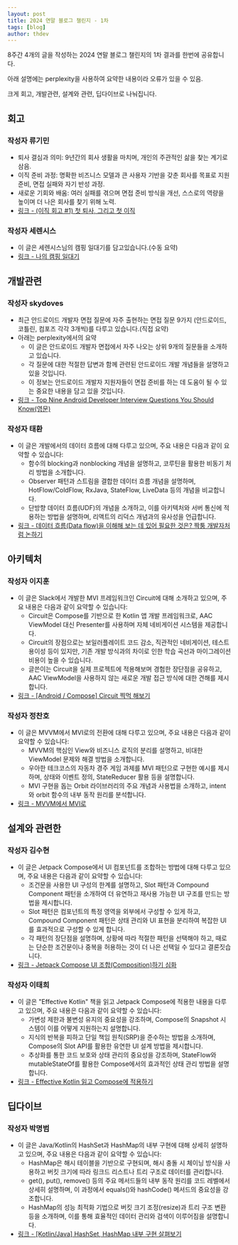 ```yaml
---
layout: post
title: 2024 연말 블로그 챌린지 - 1차
tags: [blog]
author: thdev
---
```


8주간 4개의 글을 작성하는 2024 연말 블로그 챌린지의 1차 결과를 한번에 공유합니다.

아래 설명에는 perplexity을 사용하여 요약한 내용이라 오류가 있을 수 있음.

크게 회고, 개발관련, 설계와 관련, 딥다이브로 나눠집니다.

## 회고

### 작성자 류기민
- 퇴사 결심과 의미: 9년간의 회사 생활을 마치며, 개인의 주관적인 삶을 찾는 계기로 삼음.
- 이직 준비 과정: 명확한 비즈니스 모델과 큰 사용자 기반을 갖춘 회사를 목표로 지원 준비, 면접 실패와 자기 반성 과정.
- 새로운 기회와 배움: 여러 실패를 겪으며 면접 준비 방식을 개선, 스스로의 역량을 높이며 더 나은 회사를 찾기 위해 노력.
- [링크 - (이직 회고 #1) 첫 퇴사, 그리고 첫 이직](https://workspace.ryukim.in/2024-review-part-1)

### 작성자 세렌시스
- 이 글은 세렌시스님의 캠핑 일대기를 담고있습니다.(수동 요약)
- [링크 - 나의 캠핑 일대기](https://blog.naver.com/livingordie/223653822850)

## 개발관련

### 작성자 skydoves
- 최근 안드로이드 개발자 면접 질문에 자주 출현하는 면접 질문 9가지 (안드로이드, 코틀린, 컴포즈 각각 3개씩)를 다루고 있습니다.(직접 요약)
- 아래는 perplexity에서의 요약
  - 이 글은 안드로이드 개발자 면접에서 자주 나오는 상위 9개의 질문들을 소개하고 있습니다.
  - 각 질문에 대한 적절한 답변과 함께 관련된 안드로이드 개발 개념들을 설명하고 있을 것입니다.
  - 이 정보는 안드로이드 개발자 지원자들이 면접 준비를 하는 데 도움이 될 수 있는 중요한 내용을 담고 있을 것입니다.
- [링크 - Top Nine Android Developer Interview Questions You Should Know(영문)](https://medium.com/@skydoves/top-9-android-developer-interview-questions-you-should-know-05e8fe2acd2c)

### 작성자 태환
- 이 글은 개발에서의 데이터 흐름에 대해 다루고 있으며, 주요 내용은 다음과 같이 요약할 수 있습니다:
  - 함수의 blocking과 nonblocking 개념을 설명하고, 코루틴을 활용한 비동기 처리 방법을 소개합니다.
  - Observer 패턴과 스트림을 결합한 데이터 흐름 개념을 설명하며, HotFlow/ColdFlow, RxJava, StateFlow, LiveData 등의 개념을 비교합니다.
  - 단방향 데이터 흐름(UDF)의 개념을 소개하고, 이를 아키텍처와 서버 통신에 적용하는 방법을 설명하며, 리액트의 리덕스 개념과의 유사성을 언급합니다.
- [링크 - 데이터 흐름(Data flow)을 이해해 보는 데 있어 필요한 것은? 짝퉁 개발자처럼 논하기](https://thdev.tech/dataflow/2024/11/09/Data-flow/)

## 아키텍처

### 작성자 이지훈
- 이 글은 Slack에서 개발한 MVI 프레임워크인 Circuit에 대해 소개하고 있으며, 주요 내용은 다음과 같이 요약할 수 있습니다:
  - Circuit은 Compose를 기반으로 한 Kotlin 앱 개발 프레임워크로, AAC ViewModel 대신 Presenter를 사용하며 자체 네비게이션 시스템을 제공합니다.
  - Circuit의 장점으로는 보일러플레이트 코드 감소, 직관적인 네비게이션, 테스트 용이성 등이 있지만, 기존 개발 방식과의 차이로 인한 학습 곡선과 마이그레이션 비용이 높을 수 있습니다.
  - 글쓴이는 Circuit을 실제 프로젝트에 적용해보며 경험한 장단점을 공유하고, AAC ViewModel을 사용하지 않는 새로운 개발 접근 방식에 대한 견해를 제시합니다.
- [링크 - [Android / Compose] Circuit 찍먹 해보기](https://velog.io/@mraz3068/Circuit-Try-Out)

### 작성자 정찬호
- 이 글은 MVVM에서 MVI로의 전환에 대해 다루고 있으며, 주요 내용은 다음과 같이 요약할 수 있습니다:
  - MVVM의 핵심인 View와 비즈니스 로직의 분리를 설명하고, 비대한 ViewModel 문제와 해결 방법을 소개합니다.
  - 우아한 테크코스의 자동차 경주 게임 과제를 MVI 패턴으로 구현한 예시를 제시하며, 상태와 이벤트 정의, StateReducer 활용 등을 설명합니다.
  - MVI 구현을 돕는 Orbit 라이브러리의 주요 개념과 사용법을 소개하고, intent와 orbit 함수의 내부 동작 원리를 분석합니다.
- [링크 - MVVM에서 MVI로](https://chanho-study.tistory.com/150)

## 설계와 관련한

### 작성자 김수현
- 이 글은 Jetpack Compose에서 UI 컴포넌트를 조합하는 방법에 대해 다루고 있으며, 주요 내용은 다음과 같이 요약할 수 있습니다:
  - 조건문을 사용한 UI 구성의 한계를 설명하고, Slot 패턴과 Compound Component 패턴을 소개하여 더 유연하고 재사용 가능한 UI 구조를 만드는 방법을 제시합니다.
  - Slot 패턴은 컴포넌트의 특정 영역을 외부에서 구성할 수 있게 하고, Compound Component 패턴은 상태 관리와 UI 표현을 분리하여 복잡한 UI를 효과적으로 구성할 수 있게 합니다.
  - 각 패턴의 장단점을 설명하며, 상황에 따라 적절한 패턴을 선택해야 하고, 때로는 단순한 조건문이나 중복을 허용하는 것이 더 나은 선택일 수 있다고 결론짓습니다.
- [링크 - Jetpack Compose UI 조합(Composition)하기 심화](https://medium.com/@wisemuji/jetpack-compose-ui-%EC%A1%B0%ED%95%A9-composition-%ED%95%98%EA%B8%B0-%EC%8B%AC%ED%99%94-33910e8f09df)

### 작성자 이태희
- 이 글은 "Effective Kotlin" 책을 읽고 Jetpack Compose에 적용한 내용을 다루고 있으며, 주요 내용은 다음과 같이 요약할 수 있습니다:
  - 가변성 제한과 불변성 유지의 중요성을 강조하며, Compose의 Snapshot 시스템이 이를 어떻게 지원하는지 설명합니다.
  - 지식의 반복을 피하고 단일 책임 원칙(SRP)을 준수하는 방법을 소개하며, Compose의 Slot API를 활용한 유연한 UI 설계 방법을 제시합니다.
  - 추상화를 통한 코드 보호와 상태 관리의 중요성을 강조하며, StateFlow와 mutableStateOf를 활용한 Compose에서의 효과적인 상태 관리 방법을 설명합니다.
- [링크 - Effective Kotlin 읽고 Compose에 적용하기](https://haeti.palms.blog/effective-kotlin)

## 딥다이브

### 작성자 박명범
- 이 글은 Java/Kotlin의 HashSet과 HashMap의 내부 구현에 대해 상세히 설명하고 있으며, 주요 내용은 다음과 같이 요약할 수 있습니다:
  - HashMap은 해시 테이블을 기반으로 구현되며, 해시 충돌 시 체이닝 방식을 사용하고 버킷 크기에 따라 링크드 리스트나 트리 구조로 데이터를 관리합니다.
  - get(), put(), remove() 등의 주요 메서드들의 내부 동작 원리를 코드 레벨에서 상세히 설명하며, 이 과정에서 equals()와 hashCode() 메서드의 중요성을 강조합니다.
  - HashMap의 성능 최적화 기법으로 버킷 크기 조정(resize)과 트리 구조 변환 등을 소개하며, 이를 통해 효율적인 데이터 관리와 검색이 이루어짐을 설명합니다.
- [링크 - [Kotlin/Java] HashSet, HashMap 내부 구현 살펴보기](https://medium.com/@mangbaam/kotlin-java-hashset-hashmap-%EB%82%B4%EB%B6%80-%EA%B5%AC%ED%98%84-%EC%82%B4%ED%8E%B4%EB%B3%B4%EA%B8%B0-032e352546b1)
